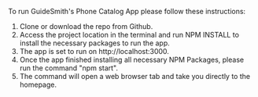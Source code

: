 To run GuideSmith's Phone Catalog App please follow these instructions:

1. Clone or download the repo from Github.
2. Access the project location in the terminal and run NPM INSTALL to install the necessary packages to run the app.
3. The app is set to run on http://localhost:3000.
4. Once the app finished installing all necessary NPM Packages, please run the command "npm start".
5. The command will open a web browser tab and take you directly to the homepage.

